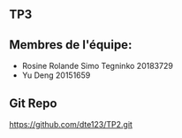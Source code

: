 ## TP3

## Membres de l'équipe:
- Rosine Rolande Simo Tegninko 20183729
- Yu Deng 20151659

## Git Repo
https://github.com/dte123/TP2.git
